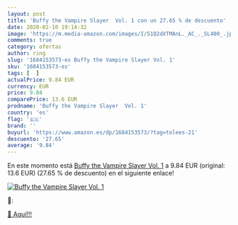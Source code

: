 ```yaml
---
layout: post
title: 'Buffy the Vampire Slayer  Vol. 1 con un 27.65 % de descuento'
date: 2020-02-10 19:14:32
image: 'https://m.media-amazon.com/images/I/51Q2dXTMAnL._AC_._SL400_.jpg'
comments: true
category: ofertas
author: ring
slug: '1684153573-es Buffy the Vampire Slayer Vol. 1'
sku: '1684153573-es'
tags: [  ]
actualPrice: 9.84 EUR
currency: EUR
price: 9.84
comparePrice: 13.6 EUR
prodname: 'Buffy the Vampire Slayer  Vol. 1'
country: 'es'
flag: '🇪🇸'
brand: ''
buyurl: 'https://www.amazon.es/dp/1684153573/?tag=tolees-21'
descuento: '27.65'
average: '9.84'
---
```


En este momento está [Buffy the Vampire Slayer  Vol. 1](https://www.amazon.es/dp/1684153573/?tag=tolees-21) a 9.84 EUR (original: 13.6 EUR) (27.65 %  de descuento) en el siguiente enlace!

[![Buffy the Vampire Slayer  Vol. 1](https://m.media-amazon.com/images/I/51Q2dXTMAnL._AC_._SL400_.jpg)](https://www.amazon.es/dp/1684153573/?tag=tolees-21)

🔎:


[🛒 Aquí!!!](https://www.amazon.es/dp/1684153573/?tag=tolees-21)
